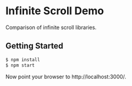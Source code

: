 # Infinite Scroll Demo

Comparison of infinite scroll libraries.

## Getting Started

```bash
$ npm install
$ npm start
```

Now point your browser to http://localhost:3000/.
